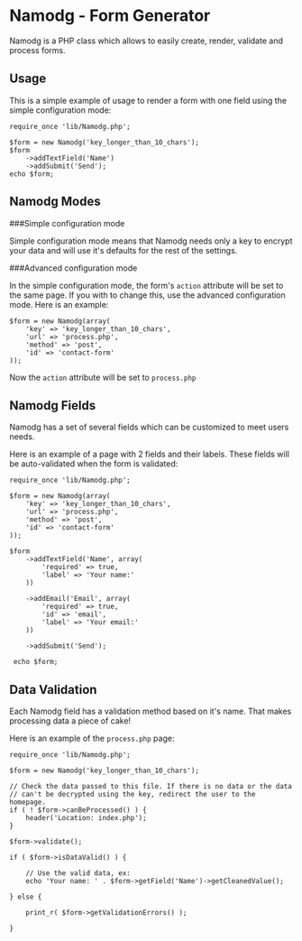Namodg - Form Generator 
========================

Namodg is a PHP class which allows to easily create, render, validate and process forms.

Usage
-----

This is a simple example of usage to render a form with one field using the simple configuration mode:
    
    require_once 'lib/Namodg.php';

    $form = new Namodg('key_longer_than_10_chars');
    $form
        ->addTextField('Name')
        ->addSubmit('Send');
    echo $form;

Namodg Modes
------------

###Simple configuration mode

Simple configuration mode means that Namodg needs only a key to encrypt your data and will use 
it's defaults for the rest of the settings.

###Advanced configuration mode

In the simple configuration mode, the form's `action` attribute will be set to the same page.
If you with to change this, use the advanced configuration mode. Here is an example:

    $form = new Namodg(array(
        'key' => 'key_longer_than_10_chars',
        'url' => 'process.php',
        'method' => 'post',
        'id' => 'contact-form'
    ));

Now the `action` attribute will be set to `process.php`

Namodg Fields
-------------

Namodg has a set of several fields which can be customized to meet users needs.

Here is an example of a page with 2 fields and their labels. These fields will be auto-validated
when the form is validated:
    
    require_once 'lib/Namodg.php';
    
    $form = new Namodg(array(
        'key' => 'key_longer_than_10_chars',
        'url' => 'process.php',
        'method' => 'post',
        'id' => 'contact-form'
    ));

    $form
        ->addTextField('Name', array(
            'required' => true,
            'label' => 'Your name:'
        ))

        ->addEmail('Email', array(
            'required' => true,
            'id' => 'email',
            'label' => 'Your email:'
        ))

        ->addSubmit('Send');
      
     echo $form;

Data Validation
---------------

Each Namodg field has a validation method based on it's name. That makes processing data a piece of cake!

Here is an example of the `process.php` page:

    require_once 'lib/Namodg.php';

    $form = new Namodg('key_longer_than_10_chars');
    
    // Check the data passed to this file. If there is no data or the data
    // can't be decrypted using the key, redirect the user to the homepage.
    if ( ! $form->canBeProcessed() ) {
        header('Location: index.php');
    }

    $form->validate();

    if ( $form->isDataValid() ) {

        // Use the valid data, ex:
        echo 'Your name: ' . $form->getField('Name')->getCleanedValue();

    } else {
        
        print_r( $form->getValidationErrors() );

    }

